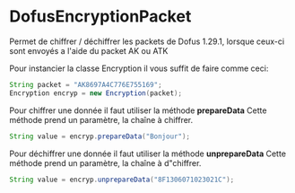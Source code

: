 # DofusEncryptionPacket
Permet de chiffrer / déchiffrer les packets de Dofus 1.29.1, lorsque ceux-ci sont envoyés a l'aide du packet AK ou ATK

Pour instancier la classe Encryption il vous suffit de faire comme ceci:
```java
String packet = "AK8697A4C776E755169";
Encryption encryp = new Encryption(packet);
```

Pour chiffrer une donnée il faut utiliser la méthode **prepareData**
Cette méthode prend un paramètre, la chaîne à chiffrer.
```java
String value = encryp.prepareData("Bonjour");
```

Pour déchiffrer une donnée il faut utiliser la méthode **unprepareData**
Cette méthode prend un paramètre, la chaîne à d"chiffrer.
```java
String value = encryp.unprepareData("8F1306071023021C");
```
